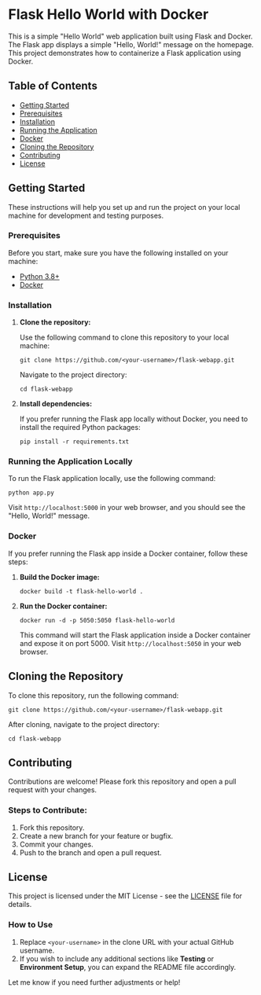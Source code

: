 
# Flask Hello World with Docker

This is a simple "Hello World" web application built using Flask and Docker. The Flask app displays a simple "Hello, World!" message on the homepage. This project demonstrates how to containerize a Flask application using Docker.

## Table of Contents

- [Getting Started](#getting-started)
- [Prerequisites](#prerequisites)
- [Installation](#installation)
- [Running the Application](#running-the-application)
- [Docker](#docker)
- [Cloning the Repository](#cloning-the-repository)
- [Contributing](#contributing)
- [License](#license)

## Getting Started

These instructions will help you set up and run the project on your local machine for development and testing purposes.

### Prerequisites

Before you start, make sure you have the following installed on your machine:

- [Python 3.8+](https://www.python.org/downloads/)
- [Docker](https://www.docker.com/get-started)

### Installation

1. **Clone the repository:**

   Use the following command to clone this repository to your local machine:

   ```
   git clone https://github.com/<your-username>/flask-webapp.git
   ```

   Navigate to the project directory:

   ```
   cd flask-webapp
   ```

2. **Install dependencies:**

   If you prefer running the Flask app locally without Docker, you need to install the required Python packages:

   ```
   pip install -r requirements.txt
   ```

### Running the Application Locally

To run the Flask application locally, use the following command:

```
python app.py
```

Visit `http://localhost:5000` in your web browser, and you should see the "Hello, World!" message.

### Docker

If you prefer running the Flask app inside a Docker container, follow these steps:

1. **Build the Docker image:**

   ```
   docker build -t flask-hello-world .
   ```

2. **Run the Docker container:**

   ```
   docker run -d -p 5050:5050 flask-hello-world
   ```

   This command will start the Flask application inside a Docker container and expose it on port 5000. Visit `http://localhost:5050` in your web browser.

## Cloning the Repository

To clone this repository, run the following command:

```
git clone https://github.com/<your-username>/flask-webapp.git
```

After cloning, navigate to the project directory:

```
cd flask-webapp
```

## Contributing

Contributions are welcome! Please fork this repository and open a pull request with your changes.

### Steps to Contribute:

1. Fork this repository.
2. Create a new branch for your feature or bugfix.
3. Commit your changes.
4. Push to the branch and open a pull request.

## License

This project is licensed under the MIT License - see the [LICENSE](LICENSE) file for details.


### How to Use

1. Replace `<your-username>` in the clone URL with your actual GitHub username.
2. If you wish to include any additional sections like **Testing** or **Environment Setup**, you can expand the README file accordingly.

Let me know if you need further adjustments or help!
